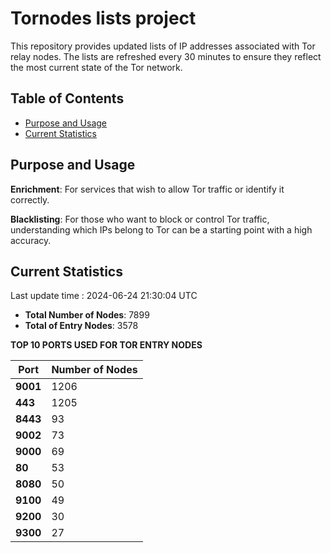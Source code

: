 # Tornodes lists project

This repository provides updated lists of IP addresses associated with Tor relay nodes. The lists are refreshed every 30 minutes to ensure they reflect the most current state of the Tor network.

## Table of Contents

- [Purpose and Usage](#purpose-and-usage)
- [Current Statistics](#current-statistics)


## Purpose and Usage

**Enrichment**: For services that wish to allow Tor traffic or identify it correctly.

**Blacklisting**: For those who want to block or control Tor traffic, understanding which IPs belong to Tor can be a starting point with a high accuracy.

## Current Statistics

Last update time : 2024-06-24 21:30:04 UTC

- **Total Number of Nodes**: 7899
- **Total of Entry Nodes**: 3578

**TOP 10 PORTS USED FOR TOR ENTRY NODES**

| **Port** | **Number of Nodes** |
|------|-----------------|
| **9001**   | 1206  |
| **443**   | 1205  |
| **8443**   | 93  |
| **9002**   | 73  |
| **9000**   | 69  |
| **80**   | 53  |
| **8080**   | 50  |
| **9100**   | 49  |
| **9200**   | 30  |
| **9300**   | 27  |

